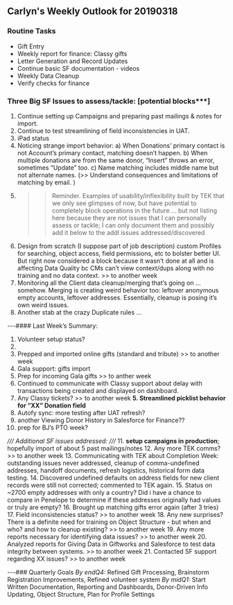 ## Carlyn's Weekly Outlook for 20190318
### Routine Tasks
* Gift Entry
* Weekly report for finance: Classy gifts
* Letter Generation and Record Updates
* Continue basic SF documentation - videos
* Weekly Data Cleanup
* Verify checks for finance

### Three Big SF Issues to assess/tackle: [potential blocks***]
1. Continue setting up Campaigns and preparing past mailings & notes for import.
2. Continue to test streamlining of field inconsistencies in UAT.
3. iPad status
4. Noticing strange import behavior: a) When Donations’ primary contact is not Account’s primary contact, matching doesn’t happen.  b) When multiple donations are from the same donor, “Insert” throws an error, sometimes “Update” too.  c) Name matching includes middle name but not alternate names.  (>> Understand consequences and limitations of matching by email. )
5. > > Reminder.  Examples of usability/inflexibility built by TEK that we only see glimpses of now, but have potential to completely block operations in the future … but not listing here because they are not issues that I can personally assess or tackle; I can only document them and possibly add it below to the addl issues addressed/discovered
6. Design from scratch (I suppose part of job description) custom Profiles for searching, object access, field permissions, etc to bolster better UI.  But right now considered a block because it wasn’t done at all and is affecting Data Quality bc CMs can’t view context/dups along with no training and no data context. >> to another week
7. Monitoring all the Client data cleanup/merging that’s going on … somehow.  Merging is creating weird behavior too: leftover anonymous empty accounts, leftover addresses.  Essentially, cleanup is posing it’s own weird issues.
8. Another stab at the crazy Duplicate rules …

---#### Last Week’s Summary:
1. Volunteer setup status?
2. 
3. Prepped and imported online gifts (standard and tribute) >> to another week
4. Gala support: gifts import
5. Prep for incoming Gala gifts >> to anther week
6. Continued to communicate with Classy support about delay with transactions being created and displayed on dashboard.
7. Any Classy tickets?  >> to another week
**5. Streamlined picklist behavior for “XX” Donation field**
8. Autofy sync: more testing after UAT refresh?
9. another Viewing Donor History in Salesforce for Finance?? 
10. prep for BJ’s PTO week?

*/// Additional SF issues addressed: ///*
11. **setup campaigns in production**; hopefully import of about 5 past mailings/notes
12. Any more TEK comms?  >> to another week
13. Communicating with TEK about Completion Week: outstanding issues never addressed, cleanup of comma-undefined addresses, handoff documents, refresh logistics, historical form data testing. 
14. Discovered undefined defaults on address fields for new client records were still not corrected; commented to TEK again. 
15. Status on ~2700 empty addresses with only a country?  Did i have a chance to compare in Penelope to determine if these addresses originally had values or truly are empty?
16. Brought up matching gifts error again (after 3 tries)
17. Field inconsistencies status?  >> to another week
18. Any new surprises?  There is a definite need for training on Object Structure - but when and who?  and how to cleanup existing?  >> to another week
19. Any more reports necessary for identifying data issues?  >> to another week
20. Analyzed reports for Giving Data in Giftworks and Salesforce to test data integrity between systems.  >> to another week
21. Contacted SF support regarding XX issues?   >> to another week

---### Quarterly Goals
*By endQ4:* Refined Gift Processing, Brainstorm Registration Improvements, Refined volunteer system
*By midQ1:* Start Written Documentation, Reporting and Dashboards, Donor-Driven Info Updating, Object Structure, Plan for Profile Settings